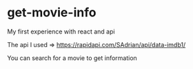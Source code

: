# get-movie-info

My first experience with react and api

The api I used => https://rapidapi.com/SAdrian/api/data-imdb1/

You can search for a movie to get information

